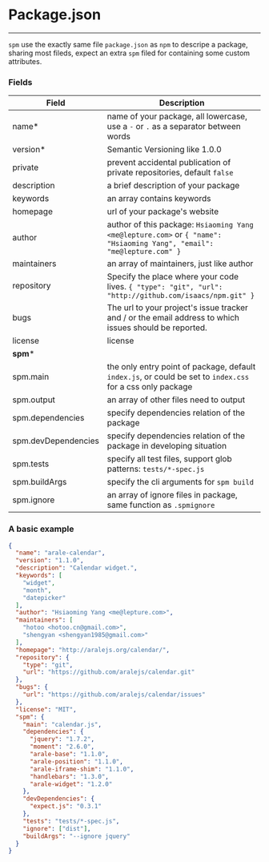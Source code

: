 # Package.json

---

`spm` use the exactly same file `package.json` as `npm` to descripe a package, sharing most fileds, expect an extra `spm` filed for containing some custom attributes.

### Fields

Field | Description |
------------ | ------------- |
name* | name of your package, all lowercase, use a `-` or `.` as a separator between words
version* | Semantic Versioning like 1.0.0
private | prevent accidental publication of private repositories, default `false`
description | a brief description of your package
keywords | an array contains keywords
homepage | url of your package's website
author | author of this package: `Hsiaoming Yang <me@lepture.com>` or `{ "name": "Hsiaoming Yang", "email": "me@lepture.com" }`
maintainers | an array of maintainers, just like author
repository | Specify the place where your code lives. `{ "type": "git", "url": "http://github.com/isaacs/npm.git" }`
bugs | The url to your project's issue tracker and / or the email address to which issues should be reported.
license | license
**spm*** |
spm.main | the only entry point of package, default `index.js`, or could be set to `index.css` for a css only package 
spm.output | an array of other files need to output
spm.dependencies | specify dependencies relation of the package
spm.devDependencies | specify dependencies relation of the package in developing situation
spm.tests | specify all test files, support glob patterns: `tests/*-spec.js`
spm.buildArgs | specify the cli arguments for `spm build`
spm.ignore | an array of ignore files in package, same function as `.spmignore`

### A basic example

```json
{
  "name": "arale-calendar",
  "version": "1.1.0",
  "description": "Calendar widget.",
  "keywords": [
    "widget",
    "month",
    "datepicker"
  ],
  "author": "Hsiaoming Yang <me@lepture.com>",
  "maintainers": [
    "hotoo <hotoo.cn@gmail.com>",
    "shengyan <shengyan1985@gmail.com>"
  ],
  "homepage": "http://aralejs.org/calendar/",
  "repository": {
    "type": "git",
    "url": "https://github.com/aralejs/calendar.git"
  },
  "bugs": {
    "url": "https://github.com/aralejs/calendar/issues"
  },
  "license": "MIT",
  "spm": {
    "main": "calendar.js",
    "dependencies": {
      "jquery": "1.7.2",
      "moment": "2.6.0",
      "arale-base": "1.1.0",
      "arale-position": "1.1.0",
      "arale-iframe-shim": "1.1.0",
      "handlebars": "1.3.0",
      "arale-widget": "1.2.0"
    },
    "devDependencies": {
      "expect.js": "0.3.1"
    },
    "tests": "tests/*-spec.js",
    "ignore": ["dist"],
    "buildArgs": "--ignore jquery"
  }
}
```
